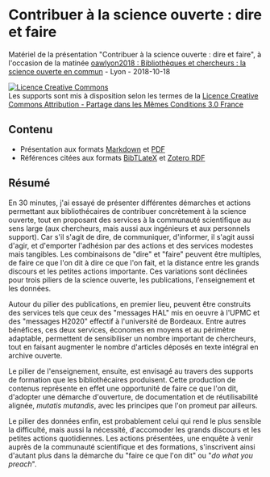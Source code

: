 # Contribuer à la science ouverte : dire et faire
Matériel de la présentation "Contribuer à la science ouverte : dire et faire", à l'occasion de la matinée [oawlyon2018 : Bibliothèques et chercheurs : la science ouverte en commun](https://oawlyon2018.sciencesconf.org/) - Lyon - 2018-10-18

<a rel="license" href="http://creativecommons.org/licenses/by-sa/3.0/fr/"><img alt="Licence Creative Commons" style="border-width:0" src="https://i.creativecommons.org/l/by-sa/3.0/fr/88x31.png" /></a><br />Les supports sont mis à disposition selon les termes de la <a rel="license" href="http://creativecommons.org/licenses/by-sa/3.0/fr/">Licence Creative Commons Attribution -  Partage dans les Mêmes Conditions 3.0 France</a>

## Contenu
* Présentation aux formats [Markdown](https://github.com/fflamerie/oawlyon2018/blob/master/2018_10_18_oaweek_lyon.md) et [PDF](https://github.com/fflamerie/oawlyon2018/blob/master/2018_10_18_oaweek_lyon.pdf)
* Références citées aux formats [BibTLateX](https://github.com/fflamerie/oawlyon2018/blob/master/2018_10_18_biblio.bib) et [Zotero RDF](https://github.com/fflamerie/oawlyon2018/blob/master/2018_10_18_biblio.rdf)


## Résumé
En 30 minutes, j'ai essayé de présenter différentes démarches et actions permettant aux bibliothécaires de contribuer concrètement à la science ouverte, tout en proposant des services à la communauté scientifique au sens large (aux chercheurs, mais aussi aux ingénieurs et aux personnels support). Car s'il s'agit de dire, de communiquer, d'informer, il s'agit aussi d'agir, et d'emporter l'adhésion par des actions et des services modestes mais tangibles. Les combinaisons de "dire" et "faire" peuvent être multiples, de faire ce que l'on dit à dire ce que l'on fait, et la distance entre les grands discours et les petites actions importante. Ces variations sont déclinées pour trois piliers de la science ouverte, les publications, l'enseignement et les données.

Autour du pilier des publications, en premier lieu, peuvent être construits des services tels que ceux des "messages HAL" mis en oeuvre à l'UPMC et des "messages H2020" effectif à l'université de Bordeaux. Entre autres bénéfices, ces deux services, économes en moyens et au périmètre adaptable, permettent de sensibiliser un nombre important de chercheurs, tout en faisant augmenter le nombre d'articles déposés en texte intégral en archive ouverte.

Le pilier de l'enseignement, ensuite, est envisagé au travers des supports de formation que les bibliothécaires produisent. Cette production de contenus représente en effet une opportunité de faire ce que l'on dit, d'adopter une démarche d'ouverture, de documentation et de réutilisabilité alignée, _mutatis mutandis_, avec les principes que l'on promeut par ailleurs. 

Le pilier des données enfin, est probablement celui qui rend le plus sensible la difficulté, mais aussi la nécessité, d'accomoder les grands discours et les petites actions quotidiennes. Les actions présentées, une enquête à venir auprès de la communauté scientifique et des formations, s'inscrivent ainsi d'autant plus dans la démarche du "faire ce que l'on dit" ou "_do what you preach_".
